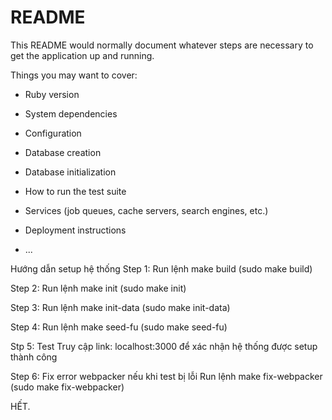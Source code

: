 # README

This README would normally document whatever steps are necessary to get the
application up and running.

Things you may want to cover:

* Ruby version

* System dependencies

* Configuration

* Database creation

* Database initialization

* How to run the test suite

* Services (job queues, cache servers, search engines, etc.)

* Deployment instructions

* ...

Hướng dẫn setup hệ thống
Step 1: Run lệnh
make build (sudo make build) 

Step 2: Run lệnh 
make init (sudo make init)

Step 3: Run lệnh
make init-data (sudo make init-data)

Step 4: Run lệnh
make seed-fu (sudo make seed-fu)

Stp 5: Test
Truy cập link: localhost:3000 để xác nhận hệ thống được setup thành công

Step 6: Fix error webpacker nếu khi test bị lỗi Run lệnh make fix-webpacker (sudo make fix-webpacker)

HẾT.

